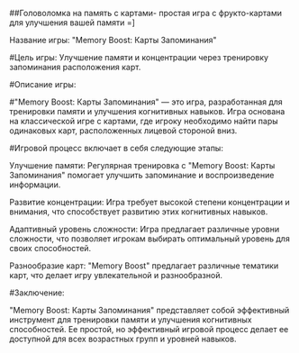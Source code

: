 ##Головоломка на память с картами- простая игра с фрукто-картами для улучшения вашей памяти =] 

Название игры: "Memory Boost: Карты Запоминания"

#Цель игры: Улучшение памяти и концентрации через тренировку запоминания расположения карт.

#Описание игры:

#"Memory Boost: Карты Запоминания" — это игра, разработанная для тренировки памяти и улучшения когнитивных навыков. Игра основана на классической игре с картами, где игроку необходимо найти пары одинаковых карт, расположенных лицевой стороной вниз.

#Игровой процесс включает в себя следующие этапы:

Улучшение памяти: Регулярная тренировка с "Memory Boost: Карты Запоминания" помогает улучшить запоминание и воспроизведение информации.

Развитие концентрации: Игра требует высокой степени концентрации и внимания, что способствует развитию этих когнитивных навыков.

Адаптивный уровень сложности: Игра предлагает различные уровни сложности, что позволяет игрокам выбирать оптимальный уровень для своих способностей.

Разнообразие карт: "Memory Boost" предлагает различные тематики карт, что делает игру увлекательной и разнообразной.

#Заключение:

"Memory Boost: Карты Запоминания" представляет собой эффективный инструмент для тренировки памяти и улучшения когнитивных способностей. Ее простой, но эффективный игровой процесс делает ее доступной для всех возрастных групп и уровней навыков.
